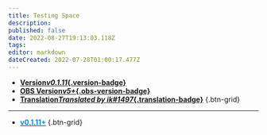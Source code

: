 ```yaml
---
title: Testing Space
description: 
published: false
date: 2022-08-27T19:13:03.118Z
tags: 
editor: markdown
dateCreated: 2022-07-28T01:00:17.477Z
---
```


* [**Version*v0.1.11*{.version-badge}**]()
* [**OBS Version*v5+*{.obs-version-badge}**]()
* [**Translation*Translated by ik#1497*{.translation-badge}**]()
{.btn-grid}

---

* [**<b style="text-align: center; color: #008BF1;">v0.1.11+</b>**](https://wiki.streamer.bot/t/v0.1.11)
{.btn-grid}
